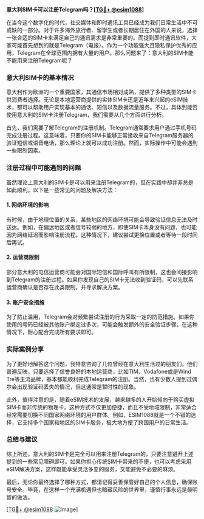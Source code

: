 **意大利SIM卡可以注册Telegram吗？[[TG💪+ @esim1088](https://t.me/s/esim1088)]**

在当今这个数字化的时代，社交媒体和即时通讯工具已经成为我们日常生活中不可或缺的一部分。对于许多海外旅行者、留学生或者长期居住在外国的人来说，选择一张合适的SIM卡来满足自己的通讯需求是非常重要的。而提到即时通讯软件，大家可能首先想到的就是Telegram（电报）。作为一个功能强大且隐私保护优秀的应用，Telegram在全球范围内拥有大量的用户。那么问题来了：意大利的SIM卡能不能用来注册Telegram呢？

### 意大利SIM卡的基本情况

意大利作为欧洲的一个重要国家，其通信市场相对成熟，提供了多种类型的SIM卡供消费者选择。无论是本地运营商提供的实体SIM卡还是近年来兴起的eSIM技术，都可以帮助用户实现基本的通话、短信以及数据流量服务。不过，具体到能否使用意大利的SIM卡注册Telegram，我们需要从几个方面进行分析。

首先，我们需要了解Telegram的注册机制。Telegram通常要求用户通过手机号码完成注册过程。这意味着，只要你的SIM卡能够正常接收来自Telegram服务器的验证短信或语音电话，那么理论上就可以成功注册。然而，实际操作中可能会遇到一些限制因素。

### 注册过程中可能遇到的问题

虽然理论上意大利的SIM卡是可以用来注册Telegram的，但在实践中却并非总是如此顺利。以下是一些常见的问题及解决方法：

#### 1. **网络环境的影响**
有时候，由于地理位置的关系，某些地区的网络环境可能会导致验证信息无法及时送达。例如，在偏远地区或者信号较弱的地方，即使SIM卡本身没有问题，也可能因为网络延迟而影响注册流程。这种情况下，建议尝试更换位置或者等待一段时间后再试。

#### 2. **运营商限制**
部分意大利的电信运营商可能会对国际短信和国际呼叫有所限制，这也会间接影响到Telegram的注册过程。如果你发现自己的SIM卡无法收到验证码，可以先联系运营商确认是否存在此类限制，并寻求解决方案。

#### 3. **账户安全措施**
为了防止滥用，Telegram会对频繁尝试注册的行为采取一定的防范措施。如果你使用的号码已经被其他账户绑定过多次，可能会触发额外的安全验证步骤。在这种情况下，耐心配合完成所有要求即可。

### 实际案例分享

为了更好地解答这个问题，我特意咨询了几位曾经在意大利生活过的朋友们。他们普遍反映，只要选择了信誉良好的本地运营商，比如TIM、Vodafone或是Wind Tre等主流品牌，基本都能顺利完成Telegram的注册。当然，也有少数人提到过偶尔会出现验证码丢失的情况，但这通常是暂时性的现象。

此外，值得注意的是，随着eSIM技术的发展，越来越多的人开始倾向于购买虚拟SIM卡而非传统的物理卡。这种方式不仅更加便捷，而且不受地域限制，非常适合经常需要切换不同国家网络环境的用户群体。例如，ESIM1088就是一个不错的选择，它支持多个国家和地区的SIM卡服务，极大地方便了跨国用户的日常生活。

### 总结与建议

综上所述，意大利的SIM卡是完全可以用来注册Telegram的，只要注意避开上述提到的一些常见障碍即可。如果你担心传统SIM卡带来的不便，也可以考虑采用eSIM解决方案，这样既能享受灵活多变的服务，又能避免不必要的麻烦。

最后，无论你最终选择了哪种方式，都请记得妥善保管好自己的个人信息，确保账号安全。毕竟，在这样一个充满机遇但也暗藏风险的世界里，谨慎行事永远是最明智的做法。

[[TG💪+ @esim1088](https://t.me/s/esim1088) ![Image](https://i.postimg.cc/4NQfJmqS/Snipaste-2025-05-13-00-14-12.png)]